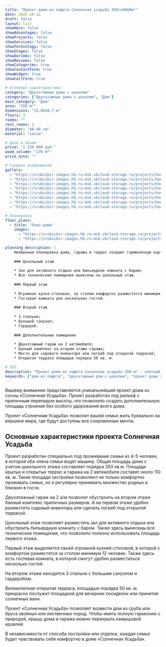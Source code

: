 ```yaml
---
title: "Проект дома из лафета Солнечная усадьба 350\u00A0м²"
date: 2025-10-12
draft: false
layout: list
showHero: false
showAdvantages: false
showProjects: false
showServices: false
showTechnology: false
showStages: false
showOurJobs: false
showReviews: false
showCategories: true
showContactForm: true
showWidget: true
showCallForm: true

# Основные характеристики
category: "Двухэтажные дома с цоколем"
categories: ["Двухэтажные дома с цоколем", "Дом"]
main_category: "Дом"
area: "350 м²"
dimensions: "14,86x8,7 м"
floors: 3
rooms: ""
rest_rooms: 2
diameter: "46-48 см"
material: "сосна"

# Цена и объем
price: "2 150 000 руб."
wood_volume: "170 м³"
price_note: ""

# Галерея изображений
gallery:
  - "https://srubsibir-images.hb.ru-msk.vkcloud-storage.ru/projects/houses/soln-350/soln-350-1.jpg"
  - "https://srubsibir-images.hb.ru-msk.vkcloud-storage.ru/projects/houses/soln-350/soln-350-2.jpg"
  - "https://srubsibir-images.hb.ru-msk.vkcloud-storage.ru/projects/houses/soln-350/soln-350-3.jpg"
  - "https://srubsibir-images.hb.ru-msk.vkcloud-storage.ru/projects/houses/soln-350/soln-350-4.jpg"
  - "https://srubsibir-images.hb.ru-msk.vkcloud-storage.ru/projects/houses/soln-350/soln-350-5.jpg"
  - "https://srubsibir-images.hb.ru-msk.vkcloud-storage.ru/projects/houses/soln-350/soln-350-6.jpg"
  - "https://srubsibir-images.hb.ru-msk.vkcloud-storage.ru/projects/houses/soln-350/soln-350-7.jpg"
  - "https://srubsibir-images.hb.ru-msk.vkcloud-storage.ru/projects/houses/soln-350/soln-350-8.jpg"

# Планировка
floor_plans:
  - title: "План дома"
    images:
      - "https://srubsibir-images.hb.ru-msk.vkcloud-storage.ru/projects/houses/soln-350/soln-350-7.jpg"
      - "https://srubsibir-images.hb.ru-msk.vkcloud-storage.ru/projects/houses/soln-350/soln-350-8.jpg"

planning_description: |
    Необычная планировка дома, гаража и террас создают гармоничную картину элитного жилья в горной местности. Решения, принятые в проекте позволили создать большое количество дополнительных квадратных метров, на которых можно расположить комнаты отдыха с самыми любимыми интересами. Большая терраса станет удобной площадкой для детских игр и активного отдыха.
    
    ### Цокольный этаж
    
    * Зал для активного отдыха или бильярдная комната с баром;
    * Все технические помещения вынесены на цокольный этаж.
    
    ### Первый этаж
    
    * Огромная кухня-столовая, за столом комфортно разместятся минимум 12 человек;
    * Гостевая комната для нескольких гостей.
    
    ### Второй этаж
    
    * 3 спальни;
    * Большой санузел;
    * Гардероб.
    
    ### Дополнительные помещения
    
    * Двухэтажный гараж на 2 автомобиля;
    * Банный комплекс на втором этаже гаража;
    * Место для садового инвентаря или погреб под открытой террасой;
    * Открытая терраса площадью порядка 50 кв. м.

# SEO
description: "Проект дома из лафета Солнечная усадьба 350 м² - элитный трехэтажный дом с цоколем, гаражом на 2 автомобиля и большой террасой. Диаметр бревна 46-48 см."
keywords: ["дом из лафета", "двухэтажный дом с цоколем", "проект дома 350 м²", "дом с гаражом", "элитный деревянный дом"]
---
```


Вашему вниманию представляется уникальнейший проект дома из сосны «Солнечная Усадьба». Проект разработан под рельеф с приличным перепадом высоты, что позволило создать дополнительную площадь строения без особого удорожания всего дома.

Проект «Солнечная Усадьба» позволит вашей семье жить буквально на вершине мира, где будут доступны все сокровенные мечты.

## Основные характеристики проекта Солнечная Усадьба

Проект разработан специально под проживание семьи из 4-5 человек, в которой оба члена семьи водят машину. Общая площадь дома с учетом цокольного этажа составляет порядка 350 кв.м. Площади крытых и открытых террас и гаража на 2 автомобиля составят около 110 кв. м. Такие площади застройки позволяют не только комфортно проживать семье, но и регулярно принимать множество родных и близких в гости.

Двухэтажный гараж на 2 а/м позволит обустроить на втором этаже банный комплекс приличных размеров. А на первом этаже удобно разместить садовый инвентарь или сделать погреб под открытой террасой.

Цокольный этаж позволяет разместить зал для активного отдыха или обустроить бильярдную комнату с баром. Также здесь вынесены все технические помещения, что позволило полезно использовать площадь первого этажа.

Первый этаж выделяется своей огромной кухней-столовой, в которой с комфортом разместятся за столом минимум 12 человек. Также здесь есть гостевая комната, в которой смогут удобно разместиться несколько гостей.

На втором этаже находится 3 спальни с большим санузлом и гардеробом.

Великолепная открытая терраса, площадью порядка 50 кв. м. прекрасно послужит площадкой для вечерних посиделок или принятия солнечных ванн.

Проект «Солнечная Усадьба» позволяет возвести дом из сруба или бруса хвойных или лиственных пород. Чтобы иметь полную гармонию с природой, крышу дома и гаража можно перекрыть камышовой кровлей.

В независимости от способа постройки или отделки, каждая семья будет чувствовать себя комфортно в доме «Солнечная Усадьба».